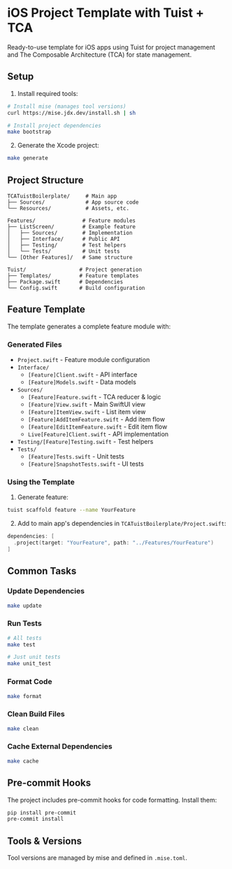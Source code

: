 # iOS Project Template with Tuist + TCA

Ready-to-use template for iOS apps using Tuist for project management and The Composable Architecture (TCA) for state management.

## Setup

1. Install required tools:
```bash
# Install mise (manages tool versions)
curl https://mise.jdx.dev/install.sh | sh

# Install project dependencies
make bootstrap
```

2. Generate the Xcode project:
```bash
make generate
```

## Project Structure

```
TCATuistBoilerplate/     # Main app
├── Sources/             # App source code
└── Resources/           # Assets, etc.

Features/               # Feature modules
├── ListScreen/         # Example feature
│   ├── Sources/        # Implementation
│   ├── Interface/      # Public API
│   ├── Testing/        # Test helpers
│   └── Tests/          # Unit tests
└── [Other Features]/   # Same structure

Tuist/                 # Project generation
├── Templates/         # Feature templates
├── Package.swift      # Dependencies
└── Config.swift       # Build configuration
```

## Feature Template

The template generates a complete feature module with:

### Generated Files
- `Project.swift` - Feature module configuration
- `Interface/`
  - `[Feature]Client.swift` - API interface
  - `[Feature]Models.swift` - Data models
- `Sources/`
  - `[Feature]Feature.swift` - TCA reducer & logic
  - `[Feature]View.swift` - Main SwiftUI view
  - `[Feature]ItemView.swift` - List item view
  - `[Feature]AddItemFeature.swift` - Add item flow
  - `[Feature]EditItemFeature.swift` - Edit item flow
  - `Live[Feature]Client.swift` - API implementation
- `Testing/[Feature]Testing.swift` - Test helpers
- `Tests/`
  - `[Feature]Tests.swift` - Unit tests
  - `[Feature]SnapshotTests.swift` - UI tests

### Using the Template

1. Generate feature:
```bash
tuist scaffold feature --name YourFeature
```

2. Add to main app's dependencies in `TCATuistBoilerplate/Project.swift`:
```swift
dependencies: [
  .project(target: "YourFeature", path: "../Features/YourFeature")
]
```

## Common Tasks

### Update Dependencies

```bash
make update
```

### Run Tests

```bash
# All tests
make test

# Just unit tests
make unit_test
```

### Format Code

```bash
make format
```

### Clean Build Files

```bash
make clean
```

### Cache External Dependencies

```bash
make cache
```

## Pre-commit Hooks

The project includes pre-commit hooks for code formatting. Install them:

```bash
pip install pre-commit
pre-commit install
```

## Tools & Versions

Tool versions are managed by mise and defined in `.mise.toml`.

